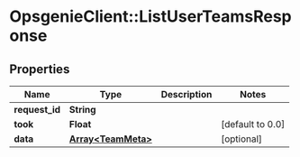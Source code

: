 # OpsgenieClient::ListUserTeamsResponse

## Properties
Name | Type | Description | Notes
------------ | ------------- | ------------- | -------------
**request_id** | **String** |  | 
**took** | **Float** |  | [default to 0.0]
**data** | [**Array&lt;TeamMeta&gt;**](TeamMeta.md) |  | [optional] 


